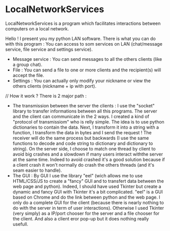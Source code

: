 # LocalNetworkServices
LocalNetworkServices is a program which facilitates interactions between computers on a local network.

Hello ! I present you my python LAN software.
There is what you can do with this program :
You can access to som services on LAN (chat/message service, file service and settings service).
- Message service : You can send messages to all the others clients (like a group chat).
- File : You can send a file to one or more clients and the recipient(s) will accept the file.
- Settings : You can actually only modify your nickname or view the others clients (nickname + ip with port).


// How it work ?
 There is 2 major path :
 - The transmission between the server the clients : I use the "socket" library to transfer informations between all this programs. The server and the client can communicate in the 2 ways. I created a kind of "protocol of transmissiom" who is relly simple. The idea is to use python dictionaries to contain the data. Next, I transform it into a string with a function, I transform the data in bytes and I send the request ! The receiver will do the same process but backwards (I use the same functions to decode and code string to dictionary and dictionary to string). On the server side, I choose to match one thread by client to avoid big crashes and a slowdown if many users interact withthe server at the same time. Indeed to avoid crashed it's a good solution because if a client crash it won't normally do crash the others threads (and it's seam easier to handle).
 - The GUI : By GUI I use the library "eel" (wich allows me to use HTML/CSS/JS to create a "fancy" GUI and to transfert data between the web page and python). Indeed, I should have used Tkinter but create a dynamic and fancy GUI with Tkinter it's a bit complicated. "eel" is a GUI based on Chrome and do the link between python and the web page. I only do a complete GUI for the client (because there is nearly nothing to do with the server in term of user interactions). Otherwise I used Tkinter (very simply) as a IP/port chooser for the server and a file chooser for the client. And also a client eror pop-up but it does nothing really usefull.
